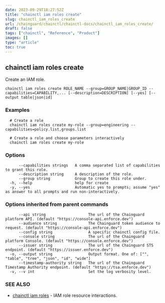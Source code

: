 ```yaml
---
date: 2023-09-29T18:27:52Z
title: "chainctl iam roles create"
slug: chainctl_iam_roles_create
url: /chainguard/chainctl/chainctl-docs/chainctl_iam_roles_create/
draft: false
tags: ["chainctl", "Reference", "Product"]
images: []
type: "article"
toc: true
---
```

## chainctl iam roles create

Create an IAM role.

```
chainctl iam roles create ROLE_NAME --group=GROUP_NAME|GROUP_ID --capabilities=CAPABILITY,... [--description=DESCRIPTION] [--yes] [--output table|json|id]
```

### Examples

```
  # Create a role
  chainctl iam roles create my-role --group=engineering --capabilities=policy.list,groups.list
  
  # Create a role and choose parameters interactively
  chainctl iam roles create my-role
```

### Options

```
      --capabilities strings   A comma separated list of capabilities to grant this role.
      --description string     A description of the role.
      --group string           Group to create this role under.
  -h, --help                   help for create
  -y, --yes                    Automatic yes to prompts; assume "yes" as answer to all prompts and run non-interactively.
```

### Options inherited from parent commands

```
      --api string                   The url of the Chainguard platform API. (default "https://console-api.enforce.dev")
      --audience string              The Chainguard token audience to request. (default "https://console-api.enforce.dev")
      --config string                A specific chainctl config file.
      --console string               The url of the Chainguard platform Console. (default "https://console.enforce.dev")
      --issuer string                The url of the Chainguard STS endpoint. (default "https://issuer.enforce.dev")
  -o, --output string                Output format. One of: ["", "table", "tree", "json", "id", "wide"]
      --timestamp-authority string   The url of the Chainguard Timestamp Authority endpoint. (default "https://tsa.enforce.dev")
  -v, --v int                        Set the log verbosity level.
```

### SEE ALSO

* [chainctl iam roles](/chainguard/chainctl/chainctl-docs/chainctl_iam_roles/)	 - IAM role resource interactions.

